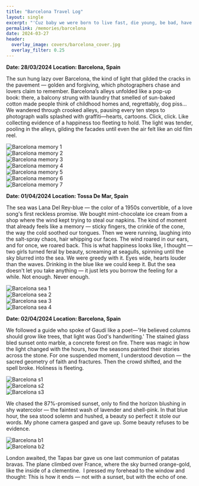 ```yaml
---
title: "Barcelona Travel Log"
layout: single
excerpt: "'Cuz baby we were born to live fast, die young, be bad, have fun.'"
permalink: /memories/barcelona
date: 2024-03-27
header:
  overlay_image: covers/barcelona_cover.jpg
  overlay_filter: 0.25
---
```

**Date: 28/03/2024  Location: Barcelona, Spain**

The sun hung lazy over Barcelona, the kind of light that gilded the cracks in the pavement — golden and forgiving, which photographers chase and lovers claim to remember. Barcelona’s alleys unfolded like a pop-up book: there, a balcony strung with laundry that smelled of sun-baked cotton made people think of childhood homes and, regrettably, dog piss… We wandered through crooked alleys, pausing every ten steps to photograph walls splashed with graffiti—hearts, cartoons. Click, click. Like collecting evidence of a happiness too fleeting to hold. The light was tender, pooling in the alleys, gilding the facades until even the air felt like an old film reel.

<div class="gallery-container">
  <div class="gallery-scroll">
    <div class="gallery-item">
      <img src="/images/memories/barcelona_1.jpeg" alt="Barcelona memory 1" class="article-image">
    </div>
    <div class="gallery-item">
      <img src="/images/memories/barcelona_2.jpeg" alt="Barcelona memory 2" class="article-image">
    </div>
    <div class="gallery-item">
      <img src="/images/memories/barcelona_3.jpeg" alt="Barcelona memory 3" class="article-image">
    </div>
    <div class="gallery-item">
      <img src="/images/memories/barcelona_4.jpeg" alt="Barcelona memory 4" class="article-image">
    </div>
    <div class="gallery-item">
      <img src="/images/memories/barcelona_5.jpeg" alt="Barcelona memory 5" class="article-image">
    </div>
    <div class="gallery-item">
      <img src="/images/memories/barcelona_6.jpeg" alt="Barcelona memory 6" class="article-image">
    </div>
    <div class="gallery-item">
      <img src="/images/memories/barcelona_7.jpeg" alt="Barcelona memory 7" class="article-image">
    </div>
  </div>
</div>



**Date: 01/04/2024  Location: Tossa De Mar, Spain**

The sea was Lana Del Rey-blue — the color of a 1950s convertible, of a love song's first reckless promise. We bought mint-chocolate ice cream from a shop where the wind kept trying to steal our napkins. The kind of moment that already feels like a memory — sticky fingers, the crinkle of the cone, the way the cold soothed our tongues. Then we were running, laughing into the salt-spray chaos, hair whipping our faces. The wind roared in our ears, and for once, we roared back. This is what happiness looks like, I thought — two girls turned feral by beauty, screaming at seagulls, spinning until the sky blurred into the sea. We were greedy with it. Eyes wide, hearts louder than the waves. Drinking in the blue like we could keep it. But the sea doesn't let you take anything — it just lets you borrow the feeling for a while. Not enough. Never enough.

<div class="gallery-container">
  <div class="gallery-scroll">
    <div class="gallery-item">
      <img src="/images/memories/barcelona_sea1.jpeg" alt="Barcelona sea 1" class="article-image">
    </div>
    <div class="gallery-item">
      <img src="/images/memories/barcelona_sea2.jpeg" alt="Barcelona sea 2" class="article-image">
    </div>
    <div class="gallery-item">
      <img src="/images/memories/barcelona_sea3.jpeg" alt="Barcelona sea 3" class="article-image">
    </div>
    <div class="gallery-item">
      <img src="/images/memories/barcelona_sea4.jpeg" alt="Barcelona sea 4" class="article-image">
    </div>
  </div>
</div>









**Date: 02/04/2024  Location: Barcelona, Spain**

We followed a guide who spoke of Gaudí like a poet—'He believed columns should grow like trees, that light was God's handwriting.' The stained glass bled sunset onto marble, a concrete forest on fire. There was magic in how the light changed with the hours, how the seasons painted their stories across the stone. For one suspended moment, I understood devotion — the sacred geometry of faith and fractures. Then the crowd shifted, and the spell broke. Holiness is fleeting.

<div class="gallery-container">
  <div class="gallery-scroll">
    <div class="gallery-item">
      <img src="/images/memories/barcelona_s1.jpeg" alt="Barcelona s1" class="article-image">
    </div>
    <div class="gallery-item">
      <img src="/images/memories/barcelona_s2.jpeg" alt="Barcelona s2" class="article-image">
    </div>
    <div class="gallery-item">
      <img src="/images/memories/barcelona_s3.jpeg" alt="Barcelona s3" class="article-image">
    </div>
  </div>
</div>



We chased the 87%-promised sunset, only to find the horizon blushing in shy watercolor — the faintest wash of lavender and shell-pink.  In that blue hour, the sea stood solemn and hushed, a beauty so perfect it stole our words.  My phone camera gasped and gave up.  Some beauty refuses to be evidence.

<div class="gallery-container">
  <div class="gallery-scroll">
    <div class="gallery-item">
      <img src="/images/memories/barcelona_b1.jpeg" alt="Barcelona b1" class="article-image">
    </div>
    <div class="gallery-item">
      <img src="/images/memories/barcelona_b2.JPG" alt="Barcelona b2" class="article-image">
    </div>
  </div>
</div>


London awaited, the Tapas bar gave us one last communion of patatas bravas.  The plane climbed over France, where the sky burned orange-gold, like the inside of a clementine.  I pressed my forehead to the window and thought: This is how it ends — not with a sunset, but with the echo of one.